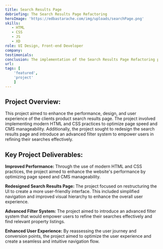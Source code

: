 ```yaml
---
title: Search Results Page
debriefing: The Search Results Page Refactoring
heroImage: 'https://edbastarache.com/img/uploads/searchPage.png'
skills:
   - HTML
   - CSS
   - JS
   - XD
role: UI Design, Front-end Developer
company: 
testimonials:
conclusion: The implementation of the Search Results Page Refactoring project is expected to bring significant improvements to the client's website. The redesigned search results page, modern HTML and CSS implementation, advanced filter system, and enhanced user experience are anticipated to drive increased user engagement and improved conversion rates. The project has successfully leveraged competitor analysis and valuable research insights to ensure that the client's website stands out from the competition.
url:
tags: [
	'featured',
	'project'
	]
---
```


## Project Overview:
This project aimed to enhance the performance, design, and user experience of the clients product search results page. The project involved implementing modern HTML and CSS practices to optimize page speed and CMS manageability. Additionally, the project sought to redesign the search results page and introduce an advanced filter system to empower users in refining their searches effectively.

## Key Project Deliverables:
**Improved Performance:** Through the use of modern HTML and CSS practices, the project aimed to enhance the website's performance by optimizing page speed and CMS manageability.

**Redesigned Search Results Page:** The project focused on restructuring the UI to create a more user-friendly interface. This included simplified navigation and improved visual hierarchy to enhance the overall user experience.

**Advanced Filter System:** The project aimed to introduce an advanced filter system that would empower users to refine their searches effectively and find relevant property listings.

**Enhanced User Experience:** By reassessing the user journey and conversion points, the project aimed to optimize the user experience and create a seamless and intuitive navigation flow.

